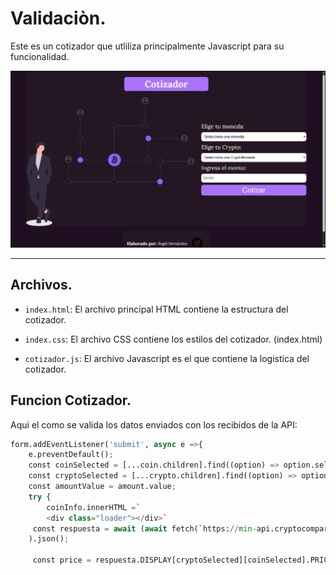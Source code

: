 # Validaciòn.

Este es un cotizador que utliliza principalmente Javascript para su funcionalidad.
<div align="center">
<img src="img/Captura de pantalla (5).png" width="800">
</div>


***



## Archivos.

- `index.html`: El archivo principal HTML contiene la estructura del cotizador.

- `index.css`: El archivo CSS contiene los estilos del cotizador. (index.html)

- `cotizador.js`: El archivo Javascript es el que contiene la logistica del cotizador.

## Funcion Cotizador.

Aqui el como se valida los datos enviados con los recibidos de la API:

```python
form.addEventListener('submit', async e =>{
    e.preventDefault();
    const coinSelected = [...coin.children].find((option) => option.selected).value;
    const cryptoSelected = [...crypto.children].find((option) => option.selected).value;
    const amountValue = amount.value;
    try {
        coinInfo.innerHTML =`
        <div class="loader"></div>`
     const respuesta = await (await fetch(`https://min-api.cryptocompare.com/data/pricemultifull?fsyms=${cryptoSelected}&tsyms=${coinSelected}`)
    ).json();  

     const price = respuesta.DISPLAY[cryptoSelected][coinSelected].PRICE;
```